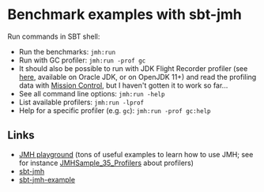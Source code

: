 # Benchmark examples with sbt-jmh

Run commands in SBT shell:

- Run the benchmarks: `jmh:run`
- Run with GC profiler: `jmh:run -prof gc`
- It should also be possible to run with JDK Flight Recorder profiler (see
[here](https://github.com/ktoso/sbt-jmh#using-oracle-flight-recorder), available
on Oracle JDK, or on OpenJDK 11+) and read the profiling data with
[Mission Control](https://stackoverflow.com/a/55629586/3801695), but I haven't
gotten it to work so far...
- See all command line options: `jmh:run -help`
- List available profilers: `jmh:run -lprof`
- Help for a specific profiler (e.g. `gc`): `jmh:run -prof gc:help`

## Links

- [JMH playground](https://github.com/Valloric/jmh-playground) (tons of useful
examples to learn how to use JMH; see for instance
[JMHSample_35_Profilers](https://github.com/Valloric/jmh-playground/blob/master/src/jmh/java/org/openjdk/jmh/samples/JMHSample_35_Profilers.java)
about profilers)
- [sbt-jmh](https://github.com/ktoso/sbt-jmh)
- [sbt-jmh-example](https://github.com/wadejensen/sbt-jmh-example)

